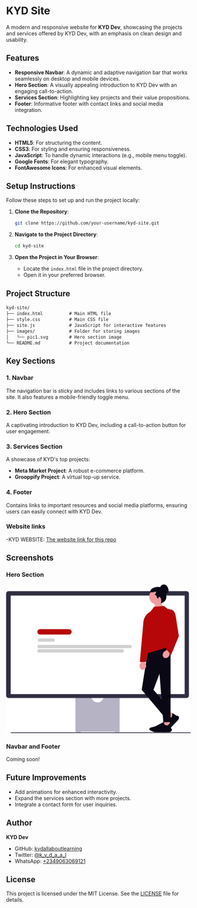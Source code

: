 # KYD Site

A modern and responsive website for **KYD Dev**, showcasing the projects and services offered by KYD Dev, with an emphasis on clean design and usability.

## Features

- **Responsive Navbar**: A dynamic and adaptive navigation bar that works seamlessly on desktop and mobile devices.
- **Hero Section**: A visually appealing introduction to KYD Dev with an engaging call-to-action.
- **Services Section**: Highlighting key projects and their value propositions.
- **Footer**: Informative footer with contact links and social media integration.

## Technologies Used

- **HTML5**: For structuring the content.
- **CSS3**: For styling and ensuring responsiveness.
- **JavaScript**: To handle dynamic interactions (e.g., mobile menu toggle).
- **Google Fonts**: For elegant typography.
- **FontAwesome Icons**: For enhanced visual elements.

## Setup Instructions

Follow these steps to set up and run the project locally:

1. **Clone the Repository**:
   ```bash
   git clone https://github.com/your-username/kyd-site.git
   ```

2. **Navigate to the Project Directory**:
   ```bash
   cd kyd-site
   ```

3. **Open the Project in Your Browser**:
   - Locate the `index.html` file in the project directory.
   - Open it in your preferred browser.

## Project Structure

```plaintext
kyd-site/
├── index.html          # Main HTML file
├── style.css           # Main CSS file
├── site.js             # JavaScript for interactive features
├── images/             # Folder for storing images
│   └── pic1.svg        # Hero section image
└── README.md           # Project documentation
```

## Key Sections

### 1. Navbar
The navigation bar is sticky and includes links to various sections of the site. It also features a mobile-friendly toggle menu.

### 2. Hero Section
A captivating introduction to KYD Dev, including a call-to-action button for user engagement.

### 3. Services Section
A showcase of KYD's top projects:
- **Meta Market Project**: A robust e-commerce platform.
- **Grooppify Project**: A virtual top-up service.

### 4. Footer
Contains links to important resources and social media platforms, ensuring users can easily connect with KYD Dev.

### Website links
-KYD WEBSITE: [The website link for this repo](https://learninghtml-chi.vercel.app/)

## Screenshots

### Hero Section
![Hero Section](images/pic1.svg)

### Navbar and Footer
Coming soon!

## Future Improvements

- Add animations for enhanced interactivity.
- Expand the services section with more projects.
- Integrate a contact form for user inquiries.

## Author

**KYD Dev**

- GitHub: [kydallaboutlearning](https://github.com/kydallaboutlearning)
- Twitter: [@k_y_d_a_a_l](https://X.com/k_y_d_a_a_l/)
- WhatsApp: [+2349063069121](tel:+2349063069121)
  

## License

This project is licensed under the MIT License. See the [LICENSE](LICENSE) file for details.
